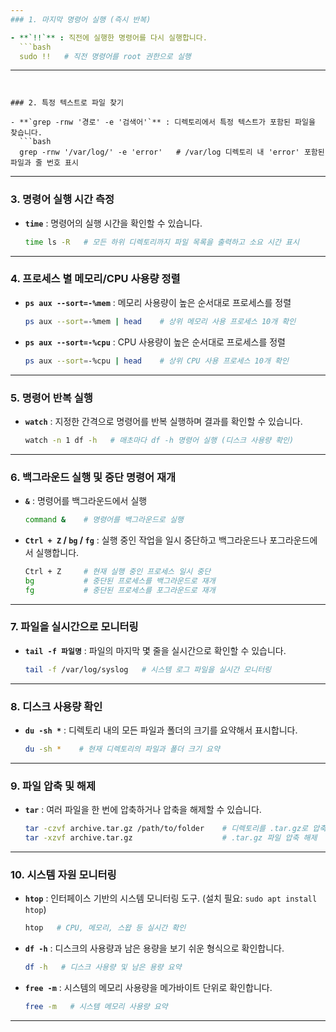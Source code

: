 ```yaml
---
### 1. 마지막 명령어 실행 (즉시 반복)

- **`!!`** : 직전에 실행한 명령어를 다시 실행합니다.
  ```bash
  sudo !!   # 직전 명령어를 root 권한으로 실행
  ```

---
```


### 2. 특정 텍스트로 파일 찾기

- **`grep -rnw '경로' -e '검색어'`** : 디렉토리에서 특정 텍스트가 포함된 파일을 찾습니다.
  ```bash
  grep -rnw '/var/log/' -e 'error'   # /var/log 디렉토리 내 'error' 포함된 파일과 줄 번호 표시
  ```

---

### 3. 명령어 실행 시간 측정

- **`time`** : 명령어의 실행 시간을 확인할 수 있습니다.
  ```bash
  time ls -R   # 모든 하위 디렉토리까지 파일 목록을 출력하고 소요 시간 표시
  ```

---

### 4. 프로세스 별 메모리/CPU 사용량 정렬

- **`ps aux --sort=-%mem`** : 메모리 사용량이 높은 순서대로 프로세스를 정렬
  ```bash
  ps aux --sort=-%mem | head    # 상위 메모리 사용 프로세스 10개 확인
  ```
- **`ps aux --sort=-%cpu`** : CPU 사용량이 높은 순서대로 프로세스를 정렬
  ```bash
  ps aux --sort=-%cpu | head    # 상위 CPU 사용 프로세스 10개 확인
  ```

---

### 5. 명령어 반복 실행

- **`watch`** : 지정한 간격으로 명령어를 반복 실행하며 결과를 확인할 수 있습니다.
  ```bash
  watch -n 1 df -h   # 매초마다 df -h 명령어 실행 (디스크 사용량 확인)
  ```

---

### 6. 백그라운드 실행 및 중단 명령어 재개

- **`&`** : 명령어를 백그라운드에서 실행
  ```bash
  command &    # 명령어를 백그라운드로 실행
  ```
- **`Ctrl + Z` / `bg` / `fg`** : 실행 중인 작업을 일시 중단하고 백그라운드나 포그라운드에서 실행합니다.
  ```bash
  Ctrl + Z     # 현재 실행 중인 프로세스 일시 중단
  bg           # 중단된 프로세스를 백그라운드로 재개
  fg           # 중단된 프로세스를 포그라운드로 재개
  ```

---

### 7. 파일을 실시간으로 모니터링

- **`tail -f 파일명`** : 파일의 마지막 몇 줄을 실시간으로 확인할 수 있습니다.
  ```bash
  tail -f /var/log/syslog   # 시스템 로그 파일을 실시간 모니터링
  ```

---

### 8. 디스크 사용량 확인

- **`du -sh *`** : 디렉토리 내의 모든 파일과 폴더의 크기를 요약해서 표시합니다.
  ```bash
  du -sh *    # 현재 디렉토리의 파일과 폴더 크기 요약
  ```

---

### 9. 파일 압축 및 해제

- **`tar`** : 여러 파일을 한 번에 압축하거나 압축을 해제할 수 있습니다.
  ```bash
  tar -czvf archive.tar.gz /path/to/folder    # 디렉토리를 .tar.gz로 압축
  tar -xzvf archive.tar.gz                    # .tar.gz 파일 압축 해제
  ```

---

### 10. 시스템 자원 모니터링

- **`htop`** : 인터페이스 기반의 시스템 모니터링 도구. (설치 필요: `sudo apt install htop`)
  ```bash
  htop   # CPU, 메모리, 스왑 등 실시간 확인
  ```

- **`df -h`** : 디스크의 사용량과 남은 용량을 보기 쉬운 형식으로 확인합니다.
  ```bash
  df -h   # 디스크 사용량 및 남은 용량 요약
  ```

- **`free -m`** : 시스템의 메모리 사용량을 메가바이트 단위로 확인합니다.
  ```bash
  free -m   # 시스템 메모리 사용량 요약
  ```

---
